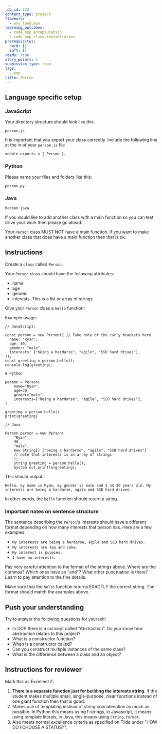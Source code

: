 ```yaml
---
_db_id: 223
content_type: project
flavours:
  - any_language
learning_outcomes:
  - code_oop_encapsulation
  - code_oop_class_instantiation
prerequisites:
  hard: []
  soft: []
ready: true
story_points: 2
submission_type: repo
tags:
  - oop
title: Person
---
```


## Language specific setup

### JavaScript

Your directory structure should look like this.

```
person.js
```

It is important that you export your class correctly. Include the following line at the in of your `person.js` file

```
module.exports = { Person };
```

### Python

Please name your files and folders like this:

```
person.py
```

### Java

```
Person.java
```

If you would like to add another class with a main function so you can test drive your work then please go ahead.

Your `Person` class MUST NOT have a main function. If you want to make another class that does have a main function then that is ok.

## Instructions

Create a `class` called `Person`.

Your `Person` class should have the following attributes:

- name
- age
- gender
- interests. This is a list or array of strings.

Give your `Person` class a `hello` function:

Example usage:

```
// JavaScript:

const person = new Person({ // Take note of the curly brackets here
  name: "Ryan",
  age: 30,
  gender: "male",
  interests: ["being a hardarse", "agile", "SSD hard drives"],
});
const greeting = person.hello();
console.log(greeting);
```

```
# Python

person = Person(
    name="Ryan",
    age=30,
    gender="male",
    interests=["being a hardarse", "agile", "SSD hard drives"],
)

greeting = person.hello()
print(greeting)
```

```
// Java

Person person = new Person(
    "Ryan",
    30,
    "male",
    new String[] {"being a hardarse", "agile", "SSD hard drives"}
    // note that interests is an array of strings
    );
    String greeting = person.hello();
    System.out.println(greeting);
```

This should output:

```
Hello, my name is Ryan, my gender is male and I am 30 years old. My interests are being a hardarse, agile and SSD hard drives.
```

In other words, the `hello` function should return a string.

### Important notes on sentence structure

The sentence describing the `Person`'s interests should have a different format depending on how many interests that person has. Here are a few examples:

- `My interests are being a hardarse, agile and SSD hard drives.`
- `My interests are tea and cake.`
- `My interest is puppies.`
- `I have no interests.`

Pay very careful attention to the format of the strings above. Where are the commas? Which ones have an "and"? What other punctuation is there? Learn to pay attention to the fine details.

Make sure that the `hello` function returns EXACTLY the correct string. The format should match the examples above.

## Push your understanding

Try to answer the following questions for yourself:

- In OOP there is a concept called "Abstraction". Do you know how abstraction relates to this project?
- What is a constructor function?
- When is a constructor called?
- Can you construct multiple instances of the same class?
- What is the difference between a class and an object?

## Instructions for reviewer

Mark this as Excellent if:

1. **There is a separate function just for building the interests string**. If the student makes multiple small, single-purpose, clear functions instead of one giant function then that is good.
2. Makes use of templating instead of string concatenation as much as possible. In Python this means using f-strings, in Javascript, it means using template literals, in Java, this means using `String.format`.
3. Also meets normal excellence criteria as specified on Tilde under "HOW DO I CHOOSE A STATUS?".
